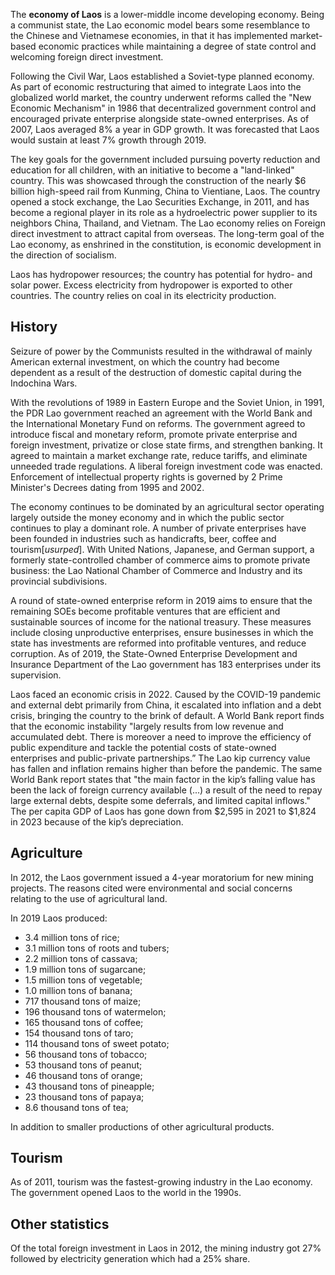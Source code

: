 The **economy of Laos** is a lower-middle income developing economy. Being a
communist state, the Lao economic model bears some resemblance to the Chinese
and Vietnamese economies, in that it has implemented market-based economic
practices while maintaining a degree of state control and welcoming foreign
direct investment.

Following the Civil War, Laos established a Soviet-type planned economy. As
part of economic restructuring that aimed to integrate Laos into the
globalized world market, the country underwent reforms called the "New
Economic Mechanism" in 1986 that decentralized government control and
encouraged private enterprise alongside state-owned enterprises. As of 2007,
Laos averaged 8% a year in GDP growth. It was forecasted that Laos would
sustain at least 7% growth through 2019.

The key goals for the government included pursuing poverty reduction and
education for all children, with an initiative to become a "land-linked"
country. This was showcased through the construction of the nearly $6 billion
high-speed rail from Kunming, China to Vientiane, Laos. The country opened a
stock exchange, the Lao Securities Exchange, in 2011, and has become a
regional player in its role as a hydroelectric power supplier to its neighbors
China, Thailand, and Vietnam. The Lao economy relies on Foreign direct
investment to attract capital from overseas. The long-term goal of the Lao
economy, as enshrined in the constitution, is economic development in the
direction of socialism.

Laos has hydropower resources; the country has potential for hydro- and solar
power. Excess electricity from hydropower is exported to other countries. The
country relies on coal in its electricity production.

## History

Seizure of power by the Communists resulted in the withdrawal of mainly
American external investment, on which the country had become dependent as a
result of the destruction of domestic capital during the Indochina Wars.

With the revolutions of 1989 in Eastern Europe and the Soviet Union, in 1991,
the PDR Lao government reached an agreement with the World Bank and the
International Monetary Fund on reforms. The government agreed to introduce
fiscal and monetary reform, promote private enterprise and foreign investment,
privatize or close state firms, and strengthen banking. It agreed to maintain
a market exchange rate, reduce tariffs, and eliminate unneeded trade
regulations. A liberal foreign investment code was enacted. Enforcement of
intellectual property rights is governed by 2 Prime Minister's Decrees dating
from 1995 and 2002.

The economy continues to be dominated by an agricultural sector operating
largely outside the money economy and in which the public sector continues to
play a dominant role. A number of private enterprises have been founded in
industries such as handicrafts, beer, coffee and tourism[_usurped_]. With
United Nations, Japanese, and German support, a formerly state-controlled
chamber of commerce aims to promote private business: the Lao National Chamber
of Commerce and Industry and its provincial subdivisions.

A round of state-owned enterprise reform in 2019 aims to ensure that the
remaining SOEs become profitable ventures that are efficient and sustainable
sources of income for the national treasury. These measures include closing
unproductive enterprises, ensure businesses in which the state has investments
are reformed into profitable ventures, and reduce corruption. As of 2019, the
State-Owned Enterprise Development and Insurance Department of the Lao
government has 183 enterprises under its supervision.

Laos faced an economic crisis in 2022. Caused by the COVID-19 pandemic and
external debt primarily from China, it escalated into inflation and a debt
crisis, bringing the country to the brink of default. A World Bank report
finds that the economic instability "largely results from low revenue and
accumulated debt. There is moreover a need to improve the efficiency of public
expenditure and tackle the potential costs of state-owned enterprises and
public-private partnerships.” The Lao kip currency value has fallen and
inflation remains higher than before the pandemic. The same World Bank report
states that "the main factor in the kip’s falling value has been the lack of
foreign currency available (...) a result of the need to repay large external
debts, despite some deferrals, and limited capital inflows." The per capita
GDP of Laos has gone down from $2,595 in 2021 to $1,824 in 2023 because of the
kip’s depreciation.

## Agriculture

In 2012, the Laos government issued a 4-year moratorium for new mining
projects. The reasons cited were environmental and social concerns relating to
the use of agricultural land.

In 2019 Laos produced:

  * 3.4 million tons of rice;
  * 3.1 million tons of roots and tubers;
  * 2.2 million tons of cassava;
  * 1.9 million tons of sugarcane;
  * 1.5 million tons of vegetable;
  * 1.0 million tons of banana;
  * 717 thousand tons of maize;
  * 196 thousand tons of watermelon;
  * 165 thousand tons of coffee;
  * 154 thousand tons of taro;
  * 114 thousand tons of sweet potato;
  * 56 thousand tons of tobacco;
  * 53 thousand tons of peanut;
  * 46 thousand tons of orange;
  * 43 thousand tons of pineapple;
  * 23 thousand tons of papaya;
  * 8.6 thousand tons of tea;

In addition to smaller productions of other agricultural products.

## Tourism

As of 2011, tourism was the fastest-growing industry in the Lao economy. The
government opened Laos to the world in the 1990s.

## Other statistics

Of the total foreign investment in Laos in 2012, the mining industry got 27%
followed by electricity generation which had a 25% share.